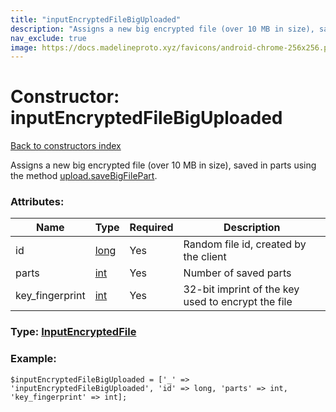 ```yaml
---
title: "inputEncryptedFileBigUploaded"
description: "Assigns a new big encrypted file (over 10 MB in size), saved in parts using the method upload.saveBigFilePart."
nav_exclude: true
image: https://docs.madelineproto.xyz/favicons/android-chrome-256x256.png
---
```

# Constructor: inputEncryptedFileBigUploaded  
[Back to constructors index](/API_docs/constructors/index.html)



Assigns a new big encrypted file (over 10 MB in size), saved in parts using the method [upload.saveBigFilePart](../methods/upload.saveBigFilePart.html).

### Attributes:

| Name     |    Type       | Required | Description |
|----------|---------------|----------|-------------|
|id|[long](/API_docs/types/long.html) | Yes|Random file id, created by the client|
|parts|[int](/API_docs/types/int.html) | Yes|Number of saved parts|
|key\_fingerprint|[int](/API_docs/types/int.html) | Yes|32-bit imprint of the key used to encrypt the file|



### Type: [InputEncryptedFile](/API_docs/types/InputEncryptedFile.html)


### Example:

```
$inputEncryptedFileBigUploaded = ['_' => 'inputEncryptedFileBigUploaded', 'id' => long, 'parts' => int, 'key_fingerprint' => int];
```  
